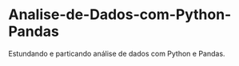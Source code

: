 # Analise-de-Dados-com-Python-Pandas
 Estundando  e particando análise de dados com Python e Pandas.
